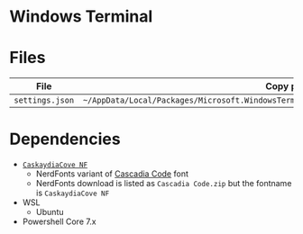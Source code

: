 # Windows Terminal

# Files

| File | Copy path |
| - | - |
| `settings.json` | `~/AppData/Local/Packages/Microsoft.WindowsTerminal_8wekyb3d8bbwe/LocalState/settings.json` |

# Dependencies

- [`CaskaydiaCove NF`](https://github.com/ryanoasis/nerd-fonts/releases/)
  - NerdFonts variant of [Cascadia Code](https://github.com/microsoft/cascadia-code/releases) font
  - NerdFonts download is listed as `Cascadia Code.zip` but the fontname is `CaskaydiaCove NF`
- WSL
  - Ubuntu
- Powershell Core 7.x
